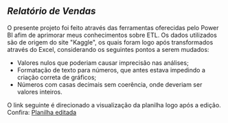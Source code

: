 <h2><i>Relatório de Vendas</i></h2> 
O presente projeto foi feito através das ferramentas oferecidas pelo Power BI afim de aprimorar meus conhecimentos sobre ETL. Os dados utilizados são de origem do site "Kaggle", os quais foram logo após transformados através do Excel, considerando os seguintes pontos a serem mudados:
<ul>
  <li> Valores nulos que poderiam causar imprecisão nas análises;</li>
  <li> Formatação de texto para números, que antes estava impedindo a criação correta de gráficos;</li>
  <li> Números com casas decimais sem coerência, onde deveriam ser valores inteiros.</li>
</ul>
O link seguinte é direcionado a visualização da planilha logo após a edição. Confira: <a href='https://organizacaomogiana-my.sharepoint.com/:x:/g/personal/11241504556_alunos_umc_br/ET0svrUDTN1Ms0GhdOkp9H8BeGLA7nSkkTs9dfZJcDFIFg?e=PtegOY'>Planilha editada</a>
